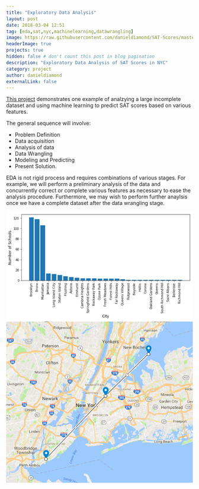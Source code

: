 ```yaml
---
title: "Exploratory Data Analysis"
layout: post
date: 2018-03-04 12:51
tag: [eda,sat,nyc,machinelearning,datawrangling]
image: https://raw.githubusercontent.com/danieldiamond/SAT-Scores/master/images/sat_scores.png
headerImage: true
projects: true
hidden: false # don't count this post in blog pagination
description: "Exploratory Data Analysis of SAT Scores in NYC"
category: project
author: danieldiamond
externalLink: false
---
```


[This project](https://github.com/danieldiamond/SAT-Scores) demonstrates one example of analzying a large incomplete dataset and using machine learning to predict SAT scores based on various features.

The general sequence will involve:
- Problem Definition
- Data acquisition
- Analysis of data
- Data Wrangling
- Modeling and Predicting
- Present Solution.

EDA is not rigid process and requires combinations of various stages. For example, we will perform a preliminary analysis of the data and concurrently correct or complete various features as necessary to ease the analysis procedure. Furthermore, we may wish to perform further anaylsis once we have a complete dataset after the data wrangling stage.

![data](https://raw.githubusercontent.com/danieldiamond/SAT-Scores/master/images/sat_schools.png)
![map](https://raw.githubusercontent.com/danieldiamond/SAT-Scores/master/images/NY_map.jpg)
